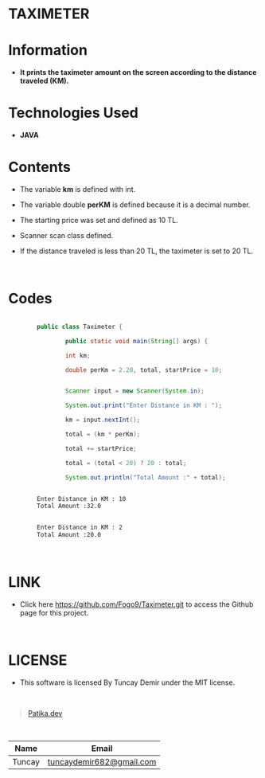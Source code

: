 # **TAXIMETER**

# Information

* **It prints the taximeter amount on the screen according to the distance traveled (KM).**

# Technologies Used

* **JAVA**

# Contents

* The variable **km** is defined with int.

* The variable double **perKM** is defined because it is a decimal number.

* The starting price was set and defined as 10 TL.

* Scanner scan class defined.

* If the distance traveled is less than 20 TL, the taximeter is set to 20 TL.

<br />

# Codes

```Java

        public class Taximeter {

                public static void main(String[] args) {

                int km;

                double perKm = 2.20, total, startPrice = 10;

```

```Java

                Scanner input = new Scanner(System.in);

                System.out.print("Enter Distance in KM : ");

                km = input.nextInt();

                total = (km * perKm);

                total += startPrice;

                total = (total < 20) ? 20 : total;

                System.out.println("Total Amount :" + total);

```

```bash

        Enter Distance in KM : 10
        Total Amount :32.0

```

```bash

        Enter Distance in KM : 2
        Total Amount :20.0

```
<br />

# LINK

* Click here https://github.com/Fogo9/Taximeter.git to access the Github page for this project.

<br />

# LICENSE

* This software is licensed By Tuncay Demir under the MIT license.

<br />

>[Patika.dev](https://app.patika.dev/fogomurphy)

<br/>

| Name |  Email |
| ---- |  ----- |
| Tuncay | tuncaydemir682@gmail.com |
